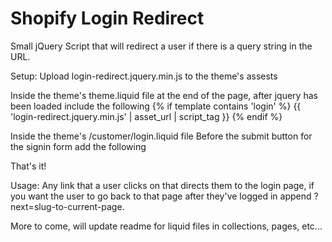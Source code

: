 Shopify Login Redirect
======================

Small jQuery Script that will redirect a user if there is a query string in the URL.

Setup:
Upload login-redirect.jquery.min.js to the theme's assests

Inside the theme's theme.liquid file at the end of the page, after jquery has been loaded include the following
{% if template contains 'login' %}
{{ 'login-redirect.jquery.min.js' | asset_url | script_tag }}
{% endif %}

Inside the theme's /customer/login.liquid file
Before the submit button for the signin form add the following

<input type="hidden" name="checkout_url" value="/" />

That's it!


Usage:
Any link that a user clicks on that directs them to the login page, if you want the user to go back to that page after they've logged in append ?next=slug-to-current-page.


More to come, will update readme for liquid files in collections, pages, etc...
